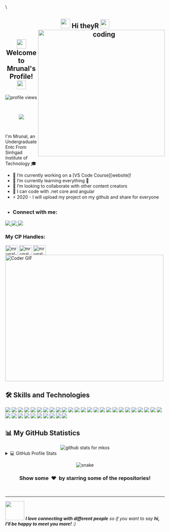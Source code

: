 
<!--
**mkos11/mkos11** is a ✨ _special_ ✨ repository because its `README.md` (this file) appears on your GitHub profile.

Here are some ideas to get you started:

- 🔭 I’m currently working as a Freelancer
- 🌱 I’m currently learning Web development and Data science
- 🤔 I’m looking for help with ...
- 💬 Ask me about ...
- 📫 How to reach me: ...
- 😄 Pronouns: ...
- ⚡ Fun fact: ...
-->\

<h2 align="center"> <img src="https://emojis.slackmojis.com/emojis/images/1588315024/8823/hyperkitty.gif?1588315024" width="30" /> Hi theyR
    <img src="https://media.giphy.com/media/hvRJCLFzcasrR4ia7z/giphy.gif" width="28">
     
<img align="right" alt="coding" width="400" src="https://img.freepik.com/premium-vector/man-working-laptop-illustration-work-from-home-mascot-cartoon-character-people-isolated_138676-1075.jpg?w=740">
	
   
</h2>
<h2 align="center"> <img src="https://emojis.slackmojis.com/emojis/images/1588315024/8823/hyperkitty.gif?1588315024" width="30" />
    Welcome to Mrunal's Profile! 
    <img src="https://media.giphy.com/media/hvRJCLFzcasrR4ia7z/giphy.gif" width="28">
</h2>

<img src="https://gpvc.arturio.dev/abxhr" alt="profile views">


&nbsp;
&nbsp;
&nbsp;
&nbsp;
&nbsp;
&nbsp;
&nbsp;
&nbsp;
&nbsp;
&nbsp;
&nbsp;
&nbsp;

<p align="center">
  <a href="https://www.youtube.com/watch?v=dQw4w9WgXcQ">
    <img src="https://user-images.githubusercontent.com/465125/151564444-07f17c75-0ad0-490b-8273-57b85c82d197.svg" />
  </a>
</p>

&nbsp;
&nbsp;
&nbsp;
&nbsp;
&nbsp;
&nbsp;
&nbsp;
&nbsp;
&nbsp;
&nbsp;
&nbsp;
&nbsp;

I'm Mrunal, an Undergraduate Entc From Sinhgad Institute of Technology 🎓

- 🔭 I’m currently working on a [VS Code Course][website]!
- 🌱 I’m currently learning everything 🤣
- 👯 I’m looking to collaborate with other content creators
- 🥅 I can code with .net core and angular
- ⚡ 2020 - I will upload my project on my github and share for everyone
- <h3 align="left">Connect with me:</h3>
 <a href="https://instagram.com/mr.ykos________?igshid=Y2M0YTlkZGNmOQ==">
    <img src="https://img.shields.io/badge/Instagram-%23E4405F.svg?&style=flat-square&logo=instagram&logoColor=white">
  </a>
  <a href="https://instagram.com/tech_geniushub?igshid=MzNlNGNkZWQ4Mg==">
    <img src="https://img.shields.io/badge/Instagram-%23E4405F.svg?&style=flat-square&logo=instagram&logoColor=white">
  </a>
   <a href="channel/UCgxPVGIvFsEc9VDNamZHCeA">
    <img src="https://img.shields.io/badge/Youtube-%ff0000.svg?&style=flat-triangle&logo=youtube&logoColor=white">
  </a>
<h3 align="left">My CP Handles:</h3>
  <a href="https://www.hackerearth.com/@mrunalwaykos15" target="blank"><img align="center" src="https://raw.githubusercontent.com/rahuldkjain/github-profile-readme-generator/master/src/images/icons/Social/hackerearth.svg" alt="mrunalwaykos" height="30" width="40" /></a>
   <a href="https://trailblazer.me/id/mrunalwaykos" target="blank"><img align="center" src="https://raw.githubusercontent.com/rahuldkjain/github-profile-readme-generator/master/src/images/icons/Social/trailblazer.me.svg" alt="mrunalwaykos" height="30" width="40" /></a>
     <a href="https://www.kaggle.com/munnareview" target="blank"><img align="center" src="https://raw.githubusercontent.com/rahuldkjain/github-profile-readme-generator/master/src/images/icons/Social/kaggle.svg" alt="mrunalwaykos" height="30" width="40" /></a>


<br />

<img src="https://media.giphy.com/media/SWoSkN6DxTszqIKEqv/giphy.gif" alt="Coder GIF" width="500" height="400">


## 🛠️ Skills and Technologies

![](https://img.shields.io/badge/Assembly%20-%23525252.svg?logo=mega&logoColor=white)
![](https://img.shields.io/badge/C++-informational?style=flat-square&logo=c%2B%2B&logoColor=white&color=00599C)
![](https://img.shields.io/badge/C-informational?style=flat-square&logo=C&logoColor=white&color=A8B9CC)
![](https://img.shields.io/badge/Java-informational?style=flat-square&logo=Java&logoColor=white&color=007396)
![](https://img.shields.io/badge/JavaScript-informational?style=flat-square&logo=JavaScript&logoColor=white&color=F7DF1E)
![](https://img.shields.io/badge/Python-informational?style=flat-square&logo=Python&logoColor=white&color=3776AB)
![](https://img.shields.io/badge/HTML-informational?style=flat-square&logo=html5&logoColor=white&color=E34F26)
![](https://img.shields.io/badge/CSS-informational?style=flat-square&logo=CSS3&logoColor=white&color=E34F26)
![](https://img.shields.io/badge/Dart-informational?style=flat-sqaure&logo=Dart&logoColor=white)
![](https://img.shields.io/badge/Markdown-informational?style=flat-sqaure&logo=Markdown&logoColor=white&color=000000)
![](https://img.shields.io/badge/Canva-informational?style=flat-sqaure&logo=Canva&logoColor=white&color=00C4CC)
![](https://img.shields.io/badge/Bash_Scripting-informational?style=flat-square&logo=gnu-bash&logoColor=white&color=4EAA25)
![](https://img.shields.io/badge/Git-informational?style=flat-sqaure&logo=Git&logoColor=white&color=F05032)
![](https://img.shields.io/badge/GitHub-informational?style=flat-sqaure&logo=GitHub&logoColor=white&color=181717)
![](https://img.shields.io/badge/Vercel-informational?style=flat-sqaure&logo=Vercel&logoColor=white&color=000000)
![](https://img.shields.io/badge/Heroku-informational?style=flat-sqaure&logo=Heroku&logoColor=white&color=430098)
![](https://img.shields.io/badge/GitHub%20Pages-%23327FC7.svg?logo=github&logoColor=white)
![](https://img.shields.io/badge/Jekyll-informational?style=flat-sqaure&logo=Jekyll&logoColor=white&color=CC0000)
![](https://img.shields.io/badge/Arduino-informational?style=flat-square&logo=arduino&logoColor=white&color=00979D)
![](https://img.shields.io/badge/MySQL-informational?style=flat-square&logo=mysql&logoColor=white&color=4479A1)
![](https://img.shields.io/badge/PostgreSQL-informational?style=flat-square&logo=PostgreSQL&logoColor=white&color=4169E1)
![](https://img.shields.io/badge/Scikit_Learn-F7931E?style=flat-square&logo=scikit-learn&logoColor=white&color=F7931E)
![](https://img.shields.io/badge/Pandas-informational?style=flat-square&logo=pandas&logoColor=white&color=150458)
![](https://img.shields.io/badge/Numpy-informational?style=flat-square&logo=Numpy&logoColor=white&color=013243)
![](https://img.shields.io/badge/Flask-informational?style=flat-square&logo=Flask&logoColor=white&color=000000)
![](https://img.shields.io/badge/Django-F7931E?style=flat-square&logo=django&logoColor=white&color=092E20)
![](https://img.shields.io/badge/Plotly-informational?style=flat-square&logo=Plotly&logoColor=white&color=3F4F75)
![](https://img.shields.io/badge/Power%20BI-F7931E?style=flat-square&logo=powerbi&logoColor=white&color=F2C811)
![](https://img.shields.io/badge/Snowflake-F7931E?style=flat-square&logo=snowflake&logoColor=white&color=29B5E8)
![](https://img.shields.io/badge/Linux-informational?style=flat-square&logo=Linux&logoColor=white&color=FCC624)
![](https://img.shields.io/badge/Windows-informational?style=flat-square&logo=Windows&logoColor=white&color=0078D6)
![](https://img.shields.io/badge/Jupyter-informational?style=flat-square&logo=Jupyter&logoColor=white&color=F37626)
![](https://img.shields.io/badge/Notion-informational?style=flat-square&logo=Notion&logoColor=white&color=000000)
![](https://img.shields.io/badge/Jira-informational?style=flat-square&logo=jira&logoColor=white&color=0052CC)
![](https://img.shields.io/badge/OBS%20Studio-informational?style=flat-square&logo=obs-studio&logoColor=white&color=302E31)


## 📊 My GitHub Statistics

<div align="center">
  <img  src="https://github-readme-stats.vercel.app/api?username=mkos&show_icons=true&icon_color=0366d6&bg_color=ffffff&hide_title=true" alt="github stats for mkos">
</div>

<details> 
  <summary>💻 GitHub Profile Stats</summary>
  <div align="center">
    <br/>
        <a href="https://github.com/anuraghazra/github-readme-stats"><img alt="mkos's Github Stats" src="https://github-readme-stats.vercel.app/api?username=mkos&show_icons=true&count_private=true&theme=vision-friendly-dark&hide_border=true" height="192px"/></a>
    <a href="https://github.com/anuraghazra/github-readme-stats"><img alt="mkos's Top Languages" src="https://github-readme-stats.vercel.app/api/top-langs/?username=mkos&langs_count=8&layout=compact&theme=vision-friendly-dark&hide_border=true" height="192px"/></a>
   
    <br/>
  </div>
  <b>Note:</b> <em>Top languages is only a metric of the languages my public code consists of and doesn't reflect experience or skill level.</em>
</details>
<p align="center">
  <img src="https://raw.githubusercontent.com/TusharKesarwani/TusharKesarwani/output/github-contribution-grid-snake.svg" alt="snake"></center>
</p>

<div align="center">
    <h3 align="center">Show some &nbsp;❤️&nbsp; by starring some of the repositories!</h3>
</div>
<br/>

---

<img src="https://media.giphy.com/media/LnQjpWaON8nhr21vNW/giphy.gif" width="60"> <em><b>I love connecting with different people</b> so if you want to say <b>hi, I'll be happy to meet you more!</b> :)</em>

